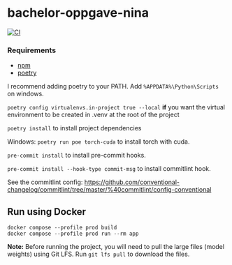 # bachelor-oppgave-nina

[![CI][ci-badge]][ci]

[ci-badge]: https://github.com/beuss-git/bachelor-oppgave-nina/actions/workflows/code-quality.yml/badge.svg
[ci]: https://github.com/beuss-git/bachelor-oppgave-nina/actions/workflows/code-quality.yml

### Requirements
- [npm](https://docs.npmjs.com/downloading-and-installing-node-js-and-npm)
- [poetry](https://python-poetry.org/docs/#insntalling-with-the-official-installer)


I recommend adding poetry to your PATH.
Add `%APPDATA%\Python\Scripts` on windows.

`poetry config virtualenvs.in-project true --local` **if** you want the virtual environment to be created in .venv at the root of the project

`poetry install` to install project dependencies

Windows: `poetry run poe torch-cuda` to install torch with cuda.

`pre-commit install` to install pre-commit hooks.

`pre-commit install --hook-type commit-msg` to install commitlint hook.


See the commitlint config:
https://github.com/conventional-changelog/commitlint/tree/master/%40commitlint/config-conventional

## Run using Docker

```
docker compose --profile prod build
docker compose --profile prod run --rm app
```

**Note:** Before running the project, you will need to pull the large files (model weights) using Git LFS. Run `git lfs pull` to download the files.
